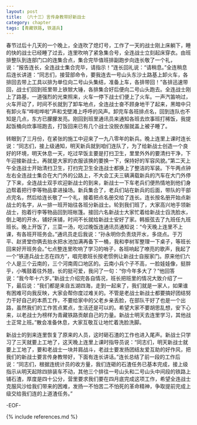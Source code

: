 ```yaml
---
layout: post
title: （六十三）言传身教带好新战士
category: chapter
tags: [青藏铁路, 铁道兵]
---
```


春节过后十几天的一个晚上，全连吹了熄灯号，工作了一天的战士刚上床躺下，睡的快的战士已经睡了过去，连里吹响了紧急集合号，全连战士立刻起床穿衣。由班排整队到连部门口的连集合点，集合完毕值班排副跑步向连长敬了一个礼，说：“报告连长，全连战士集合完毕，请指示！”连长回礼说：“请稍息。”全连稍息后连长讲道：“同志们，接营部命令，要我连去一号山头东沙土路基上卸火车，各排回去带上工具以排为单位向二号山头集结，准备上车，各排带回！”各排迅速带回，战士们回到班里带上铁锨大锤，各排集合好后便向二号山头跑去。全连战士刚上了路基，一道强烈的光束照来，火车一停下战士们便上了火车。一声汽笛响过，火车开动了，时间不长就到了卸车地点，全连战士奋不顾身地干了起来，黑暗中只有卸火车“哗啦哗啦”声和戈壁滩上呼呼的风声。卸完车各班排点名，回到连队也不知是几点，东方已朦朦发亮。刚回到班里通讯员来通知各班去炊事班打稀饭，我提起饭桶向炊事班跑去，打饭回来已有几个战士没脱衣服就盖上被子睡了。

转眼到了三月份，在紧张的施工中迎来了一九八零年的新兵。晚上连里上课时连长说：“同志们，接上级通知，明天新兵就到咱们连队了，为了给新战士创造一个良好的环境，明天休息一天，吃过早饭主要是打扫卫生，里里外外的要清扫干净，下午迎接新战士。再就是大家的衣服该换的要换一下，保持好的军容风貌。”第二天上午全连战士开始清扫卫生，打扫完卫生全连战士都换上了整洁的军装。下午两点钟左右全连战士集合在大门外的公路上，不大会工夫三辆满载新兵的汽车在大门外停了下来，全连战士双手欢迎新战士的到来，新战士一下车老兵们便热情地到他们身边帮着把行李等物品拿进操场。新兵集合了，老兵们站在新兵的后面，带队的干部点完名，然后给连长敬了一个礼，接着把点名册交给了连长。连长按名册开始点新战士的名字，从一排一班开始往各班分新战士。轮到我们班了，大家高兴地手领新战士，抱着行李等物品回到班帐篷。接回六名新战士大家忙着给新战士舀洗脸水，倒上喝的开水，铺好床铺，时间不长就给新战士安好了家。韩振弦去了九班任九班班长。晚上开饭了，三菜一汤，吃过晚饭连通讯员通知说：“今天晚上连里不上课，有各班开班务会。”通讯员走后我说：“孙永明你负责烧开水，多烧点。于万平、赵贤堂你俩去抬水把水池加满再备下一桶，我和李树军整理一下桌子，等班长回来好开班务会。”七点整连里吹响了学习的哨子，各班响起了嘹亮的歌声，我起了一个“铁道兵战士志在四方”，唱完歌班长按老惯例让新战士自报家门。原来他们六个人是三个云南的，三个河南周口地区的。云南小兵个子不高，一脸娃娃像，挺胖乎，小嘴鼓着往外翘，长的挺可爱，我问了一句：“你今年多大了？”他回答说：“我今年十六岁。”新战士介绍完各自情况，班长把班里的情况大致介绍了一下，最后说：“我们都是来自五湖四海，走到一起来了，我们就是一家人，如果谁有困难可向我反映，大家会帮你度过难关的。不管是老战士新战士都要搞好团结努力干好自己的本质工作，不要给家中的父老乡亲丢脸，在部队干好了也是一个出路，虽然我们的工作苦点累点，生活还是可以的。希望大家不要胡思乱想，安下心来，以老战士为榜样为青藏铁路贡献自己的力量。新战士明天去连里学习，其他战士正常上班。”散会准备休息，大家互敬互让地忙着洗脸洗脚。

新战士的到来连里恢复了原来的人员，这时砸石渣的工作也进入尾声。新战士只学习了三天就要上工地了，这天晚上连里上课时指导员说：“同志们，明天新战士就要上工地了，要和老战士一块并肩战斗，老战士要发扬团结友爱互助的好作风，把我们的新战士要言传身教带好，下面有连长讲话。”连长总结了前一段的工作后说：“同志们，根据连统计员的收方量，我们连砸的石渣任务已基本完成，接上级指示从明天起除四排装车不动，其他三个排往一号山头和二号山头中间段的铁路上铺石渣，厚度是四十公分，营里要求我们要在四月底完成这项工作，希望全连战士克服风沙给我们带来的困难，发扬一不怕苦二不怕死的革命精神，争取提前完成上级交给我们连的上道渣任务。”

-EOF-

{% include references.md %}

